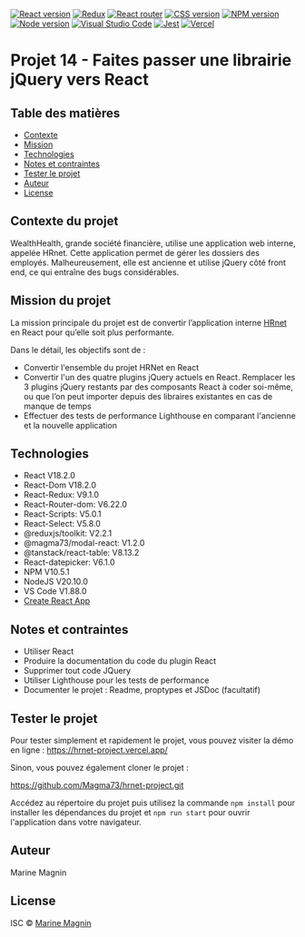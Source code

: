 [![React version](https://img.shields.io/badge/React-20232A?style=for-the-badge&logo=react&logoColor=61DAFB)](https://react.dev/) [![Redux](https://img.shields.io/badge/Redux-593D88?style=for-the-badge&logo=redux&logoColor=white)](https://redux.js.org/) [![React router](https://img.shields.io/badge/React_Router-CA4245?style=for-the-badge&logo=react-router&logoColor=white)](https://reactrouter.com/en/main) [![CSS version](https://img.shields.io/badge/CSS3-1572B6?style=for-the-badge&logo=css3&logoColor=white)](https://www.w3.org/Style/CSS/#specs) [![NPM version](https://img.shields.io/badge/npm-CB3837?style=for-the-badge&logo=npm&logoColor=white)](https://www.npmjs.com/) [![Node version](https://img.shields.io/badge/Node%20js-339933?style=for-the-badge&logo=nodedotjs&logoColor=white)](https://nodejs.org/en) [![Visual Studio Code](https://img.shields.io/badge/Visual%20Studio%20Code-0078d7.svg?style=for-the-badge&logo=visual-studio-code&logoColor=white)](https://vitejs.dev/) [![Jest](https://img.shields.io/badge/Jest-C21325?style=for-the-badge&logo=jest&logoColor=white)](https://jestjs.io/fr/) [![Vercel](https://img.shields.io/badge/Vercel-000000?style=for-the-badge&logo=vercel&logoColor=white)](https://vercel.com/)

# Projet 14 - Faites passer une librairie jQuery vers React

## Table des matières

- [Contexte](#description)
- [Mission](#missionduprojet)
- [Technologies](#technologies)
- [Notes et contraintes](#notesetcontraintes)
- [Tester le projet](#usage)
- [Auteur](#auteur)
- [License](#license)

## Contexte du projet

WealthHealth, grande société financière, utilise une application web interne, appelée HRnet. Cette application permet de gérer les dossiers des employés. Malheureusement, elle est ancienne et utilise jQuery côté front end, ce qui entraîne des bugs considérables.

## Mission du projet

La mission principale du projet est de convertir l’application interne [HRnet](https://github.com/OpenClassrooms-Student-Center/P12_Front-end) en React pour qu’elle soit plus performante.

Dans le détail, les objectifs sont de :

- Convertir l'ensemble du projet HRNet en React
- Convertir l'un des quatre plugins jQuery actuels en React. Remplacer les 3 plugins jQuery restants par des composants React à coder soi-même, ou que l’on peut importer depuis des libraires existantes en cas de manque de temps
- Effectuer des tests de performance Lighthouse en comparant l'ancienne et la nouvelle application

## Technologies

- React V18.2.0
- React-Dom V18.2.0
- React-Redux: V9.1.0
- React-Router-dom: V6.22.0
- React-Scripts: V5.0.1
- React-Select: V5.8.0
- @reduxjs/toolkit: V2.2.1
- @magma73/modal-react: V1.2.0
- @tanstack/react-table: V8.13.2
- React-datepicker: V6.1.0
- NPM V10.5.1
- NodeJS V20.10.0
- VS Code V1.88.0
- [Create React App](https://github.com/facebook/create-react-app)

## Notes et contraintes

- Utiliser React
- Produire la documentation du code du plugin React
- Supprimer tout code JQuery
- Utiliser Lighthouse pour les tests de performance
- Documenter le projet : Readme, proptypes et JSDoc (facultatif)

## Tester le projet

Pour tester simplement et rapidement le projet, vous pouvez visiter la démo en ligne : https://hrnet-project.vercel.app/

Sinon, vous pouvez également cloner le projet :

https://github.com/Magma73/hrnet-project.git

Accédez au répertoire du projet puis utilisez la commande `npm install` pour installer les dépendances du projet et `npm run start` pour ouvrir l'application dans votre navigateur.

## Auteur

Marine Magnin

## License

ISC © [Marine Magnin](https://github.com/Magma73/)
